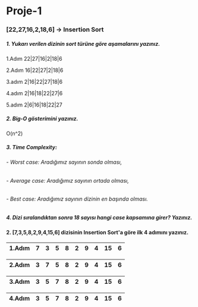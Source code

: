 # Proje-1
### [22,27,16,2,18,6] -> Insertion Sort

##### 1. Yukarı verilen dizinin sort türüne göre aşamalarını yazınız.





1.Adım	22|27|16|2|18|6

2.Adım  16|22|27|2|18|6

3.adım  2|16|22|27|18|6

4.adım  2|16|18|22|27|6

5.adım  2|6|16|18|22|27




##### 2. Big-O gösterimini yazınız.

O(n^2)

##### 3. Time Complexity:
###### - Worst case: Aradığımız sayının sonda olması,

###### - Average case: Aradığımız sayının ortada olması,

###### - Best case: Aradığımız sayının dizinin en başında olması.

##### 4. Dizi sıralandıktan sonra 18 sayısı hangi case kapsamına girer? Yazınız.

#### 2. [7,3,5,8,2,9,4,15,6] dizisinin Insertion Sort'a göre ilk 4 adımını yazınız.


|1.Adım|7|3|5|8|2|9|4|15|6|      
|------|-|-|-|-|-|-|-|- |-|

|2.Adım|3|7|5|8|2|9|4|15|6|      
|------|-|-|-|-|-|-|-|- |-|

|3.Adım|3|5|7|8|2|9|4|15|6|      
|------|-|-|-|-|-|-|-|- |-|

|4.Adım|3|5|7|8|2|9|4|15|6|      
|------|-|-|-|-|-|-|-|- |-|